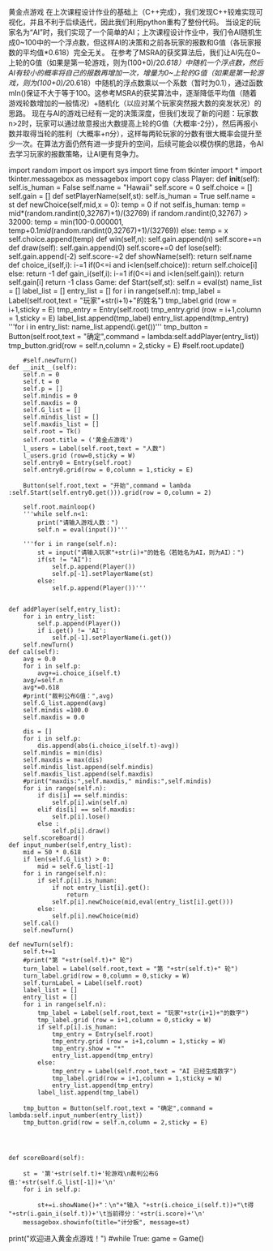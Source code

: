 黄金点游戏
在上次课程设计作业的基础上（C++完成），我们发现C++较难实现可视化，并且不利于后续迭代，因此我们利用python重构了整份代码。
当设定的玩家名为“AI”时，我们实现了一个简单的AI；上次课程设计作业中，我们令AI随机生成0~100中的一个浮点数，但这样AI的决策和之前各玩家的报数和G值（各玩家报数的平均值*0.618）完全无关。
在参考了MSRA的获奖算法后，我们让AI先在0~上轮的G值（如果是第一轮游戏，则为(100+0)/2*0.618）中随机一个浮点数，然后AI有较小的概率将自己的报数再增加一次，增量为0~上轮的G值（如果是第一轮游戏，则为(100+0)/2*0.618）中随机的浮点数乘以一个系数（暂时为0.1），通过函数mIn()保证不大于等于100。这参考MSRA的获奖算法中，逐渐降低平均值（随着游戏轮数增加的一般情况）+随机化（以应对某个玩家突然报大数的突发状况）的思路。
现在与AI的游戏已经有一定的决策深度，但我们发现了新的问题：玩家数n>2时，玩家可以通过故意报出大数提高上轮的G值（大概率-2分），然后再报小数并取得当轮的胜利（大概率+n分），这样每两轮玩家的分数有很大概率会提升至少一次。在算法方面仍然有进一步提升的空间，后续可能会以模仿棋的思路，令AI去学习玩家的报数策略，让AI更有竞争力。

>
import random
import os
import sys
import time
from tkinter import *
import tkinter.messagebox as messagebox
import copy
class Player:
    def __init__(self):
        self.is_human = False
        self.name = "Hawaii"
        self.score = 0
        self.choice = []
        self.gain = []
    def setPlayerName(self,st):
        self.is_human = True
        self.name = st
    def newChoice(self,mid,x = 0):
        temp = 0
        if not self.is_human:
            temp = mid*(random.randint(0,32767)+1)/(32769)
            if random.randint(0,32767) > 32000:
                temp = min(100-0.000001, temp+0.1*mid*(random.randint(0,32767)+1)/(32769))
        else:
           temp = x
        self.choice.append(temp)
    def win(self,n):
        self.gain.append(n)
        self.score+=n
    def draw(self):
        self.gain.append(0)
        self.score+=0
    def lose(self):
        self.gain.append(-2)
        self.score-=2
    def showName(self):
        return self.name
    def choice_i(self,i):
        i-=1
        if(0<=i and i<len(self.choice)):
            return self.choice[i]
        else:
            return -1
    def gain_i(self,i):
        i-=1
        if(0<=i and i<len(self.gain)):
            return self.gain[i]
        return -1
class Game:
    def Start(self,st):
        self.n = eval(st)
        name_list = []
        label_list = []
        entry_list = []
        for i in range(self.n):
            tmp_label = Label(self.root,text = "玩家"+str(i+1)+"的姓名")
            tmp_label.grid (row = i+1,sticky = E)
            tmp_entry = Entry(self.root)
            tmp_entry.grid (row = i+1,column = 1,sticky = E)
            label_list.append(tmp_label)
            entry_list.append(tmp_entry)
        '''for i in entry_list:
            name_list.append(i.get())'''
        tmp_button = Button(self.root,text = "确定",command = lambda:self.addPlayer(entry_list))
        tmp_button.grid(row = self.n,column = 2,sticky = E)
        #self.root.update()

        #self.newTurn()
    def __init__(self):
        self.n = 0
        self.t = 0
        self.p = []
        self.mindis = 0
        self.maxdis = 0
        self.G_list = []
        self.mindis_list = []
        self.maxdis_list = []
        self.root = Tk()
        self.root.title = ('黄金点游戏')
        l_users = Label(self.root,text = "人数")
        l_users.grid (row=0,sticky = W)
        self.entry0 = Entry(self.root)
        self.entry0.grid(row = 0,column = 1,sticky = E)
        
        Button(self.root,text = "开始",command = lambda :self.Start(self.entry0.get())).grid(row = 0,column = 2)
        
        self.root.mainloop()
        '''while self.n<1:
            print("请输入游戏人数：")
            self.n = eval(input())'''
        
        '''for i in range(self.n):
            st = input("请输入玩家"+str(i)+"的姓名（若姓名为AI，则为AI）：")
            if(st != "AI"):
                self.p.append(Player())
                self.p[-1].setPlayerName(st)
            else:
                self.p.append(Player())'''
            
        
    def addPlayer(self,entry_list):
        for i in entry_list:
            self.p.append(Player())
            if i.get() != 'AI':
                self.p[-1].setPlayerName(i.get())
        self.newTurn()
    def cal(self):
        avg = 0.0
        for i in self.p:
            avg+=i.choice_i(self.t)
        avg/=self.n
        avg*=0.618
        #print("裁判公布G值：",avg)
        self.G_list.append(avg)
        self.mindis =100.0
        self.maxdis = 0.0
        
        dis = []
        for i in self.p:
            dis.append(abs(i.choice_i(self.t)-avg))
        self.mindis = min(dis)
        self.maxdis = max(dis)
        self.mindis_list.append(self.mindis)
        self.maxdis_list.append(self.maxdis)
        #print("maxdis:",self.maxdis," mindis:",self.mindis)
        for i in range(self.n):
            if dis[i] == self.mindis:
                self.p[i].win(self.n)
            elif dis[i] == self.maxdis:
                self.p[i].lose()
            else :
                self.p[i].draw()
        self.scoreBoard()
    def input_number(self,entry_list):
        mid = 50 * 0.618
        if len(self.G_list) > 0:
            mid = self.G_list[-1]
        for i in range(self.n):
            if self.p[i].is_human:
                if not entry_list[i].get():
                    return
                self.p[i].newChoice(mid,eval(entry_list[i].get()))
            else:
                self.p[i].newChoice(mid)
        self.cal()
        self.newTurn()
            
    def newTurn(self):
        self.t+=1
        #print("第 "+str(self.t)+" 轮")
        turn_label = Label(self.root,text = "第 "+str(self.t)+" 轮")
        turn_label.grid(row = 0,column = 0,sticky = W)
        self.turnLabel = Label(self.root)
        label_list = []
        entry_list = []
        for i in range(self.n):
            tmp_label = Label(self.root,text = "玩家"+str(i+1)+"的数字")
            tmp_label.grid (row = i+1,column = 0,sticky = W)
            if self.p[i].is_human:
                tmp_entry = Entry(self.root)
                tmp_entry.grid (row = i+1,column = 1,sticky = W)
                tmp_entry.show = "*"
                entry_list.append(tmp_entry)
            else:
                tmp_entry = Label(self.root,text = "AI 已经生成数字")
                tmp_label.grid(row = i+1,column = 1,sticky = W)
                entry_list.append(tmp_entry)
            label_list.append(tmp_label)
                
        tmp_button = Button(self.root,text = "确定",command = lambda:self.input_number(entry_list))
        tmp_button.grid(row = self.n,column = 2,sticky = E)

       
        
        
    def scoreBoard(self):
        
        st = '第'+str(self.t)+'轮游戏\n裁判公布G值:'+str(self.G_list[-1])+'\n'
        for i in self.p:
            
            st+=i.showName()+"：\n"+"输入 "+str(i.choice_i(self.t))+"\t得 "+str(i.gain_i(self.t))+'\t当前得分：'+str(i.score)+'\n'           
        messagebox.showinfo(title="计分板", message=st)
        
print("欢迎进入黄金点游戏！")
#while True:
game = Game()
    
        
